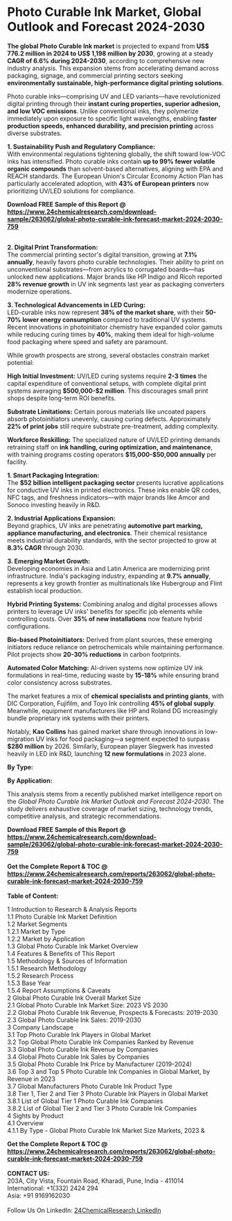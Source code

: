 <h1>Photo Curable Ink Market, Global Outlook and Forecast 2024-2030</h1><p><strong>The global Photo Curable Ink market</strong> is projected to expand from <strong>US$ 776.2 million in 2024 to US$ 1,198 million by 2030</strong>, growing at a steady <strong>CAGR of 6.6% during 2024-2030</strong>, according to comprehensive new industry analysis. This expansion stems from accelerating demand across packaging, signage, and commercial printing sectors seeking <strong>environmentally sustainable, high-performance digital printing solutions</strong>.</p><p>Photo curable inks—comprising UV and LED variants—have revolutionized digital printing through their <strong>instant curing properties, superior adhesion, and low VOC emissions</strong>. Unlike conventional inks, they polymerize immediately upon exposure to specific light wavelengths, enabling <strong>faster production speeds, enhanced durability, and precision printing</strong> across diverse substrates.</p><p><strong>1. Sustainability Push and Regulatory Compliance:</strong><br>
With environmental regulations tightening globally, the shift toward low-VOC inks has intensified. Photo curable inks contain <strong>up to 99% fewer volatile organic compounds</strong> than solvent-based alternatives, aligning with EPA and REACH standards. The European Union's Circular Economy Action Plan has particularly accelerated adoption, with <strong>43% of European printers</strong> now prioritizing UV/LED solutions for compliance.</p><div><b>Download FREE Sample of this Report @ 
            <a href="https://www.24chemicalresearch.com/download-sample/263062/global-photo-curable-ink-forecast-market-2024-2030-759">
            https://www.24chemicalresearch.com/download-sample/263062/global-photo-curable-ink-forecast-market-2024-2030-759</a></b></div><br><p><strong>2. Digital Print Transformation:</strong><br>
The commercial printing sector's digital transition, growing at <strong>7.1% annually</strong>, heavily favors photo curable technologies. Their ability to print on unconventional substrates—from acrylics to corrugated boards—has unlocked new applications. Major brands like HP Indigo and Ricoh reported <strong>28% revenue growth</strong> in UV ink segments last year as packaging converters modernize operations.</p><p><strong>3. Technological Advancements in LED Curing:</strong><br>
LED-curable inks now represent <strong>38% of the market share</strong>, with their <strong>50-70% lower energy consumption</strong> compared to traditional UV systems. Recent innovations in photoinitiator chemistry have expanded color gamuts while reducing curing times by <strong>40%</strong>, making them ideal for high-volume food packaging where speed and safety are paramount.</p><p>While growth prospects are strong, several obstacles constrain market potential:</p><p><strong>High Initial Investment:</strong> UV/LED curing systems require <strong>2-3 times</strong> the capital expenditure of conventional setups, with complete digital print systems averaging <strong>$500,000-$2 million</strong>. This discourages small print shops despite long-term ROI benefits.</p><p><strong>Substrate Limitations:</strong> Certain porous materials like uncoated papers absorb photoinitiators unevenly, causing curing defects. Approximately <strong>22% of print jobs</strong> still require substrate pre-treatment, adding complexity.</p><p><strong>Workforce Reskilling:</strong> The specialized nature of UV/LED printing demands retraining staff on <strong>ink handling, curing optimization, and maintenance</strong>, with training programs costing operators <strong>$15,000-$50,000 annually</strong> per facility.</p><p><strong>1. Smart Packaging Integration:</strong><br>
The <strong>$52 billion intelligent packaging sector</strong> presents lucrative applications for conductive UV inks in printed electronics. These inks enable QR codes, NFC tags, and freshness indicators—with major brands like Amcor and Sonoco investing heavily in R&amp;D.</p><p><strong>2. Industrial Applications Expansion:</strong><br>
Beyond graphics, UV inks are penetrating <strong>automotive part marking, appliance manufacturing, and electronics</strong>. Their chemical resistance meets industrial durability standards, with the sector projected to grow at <strong>8.3% CAGR</strong> through 2030.</p><p><strong>3. Emerging Market Growth:</strong><br>
Developing economies in Asia and Latin America are modernizing print infrastructure. India's packaging industry, expanding at <strong>9.7% annually</strong>, represents a key growth frontier as multinationals like Hubergroup and Flint establish local production.</p><p><strong>Hybrid Printing Systems:</strong> Combining analog and digital processes allows printers to leverage UV inks' benefits for specific job elements while controlling costs. Over <strong>35% of new installations</strong> now feature hybrid configurations.</p><p><strong>Bio-based Photoinitiators:</strong> Derived from plant sources, these emerging initiators reduce reliance on petrochemicals while maintaining performance. Pilot projects show <strong>20-30% reductions</strong> in carbon footprints.</p><p><strong>Automated Color Matching:</strong> AI-driven systems now optimize UV ink formulations in real-time, reducing waste by <strong>15-18%</strong> while ensuring brand color consistency across substrates.</p><p>The market features a mix of <strong>chemical specialists and printing giants</strong>, with DIC Corporation, Fujifilm, and Toyo Ink controlling <strong>45% of global supply</strong>. Meanwhile, equipment manufacturers like HP and Roland DG increasingly bundle proprietary ink systems with their printers.</p><p>Notably, <strong>Kao Collins</strong> has gained market share through innovations in low-migration UV inks for food packaging—a segment expected to surpass <strong>$280 million</strong> by 2026. Similarly, European player Siegwerk has invested heavily in LED ink R&amp;D, launching <strong>12 new formulations</strong> in 2023 alone.</p><p><strong>By Type:</strong></p><p><strong>By Application:</strong></p><p>This analysis stems from a recently published market intelligence report on the <em>Global Photo Curable Ink Market Outlook and Forecast 2024-2030</em>. The study delivers exhaustive coverage of market sizing, technology trends, competitive analysis, and strategic recommendations.</p><div><b>Download FREE Sample of this Report @ 
            <a href="https://www.24chemicalresearch.com/download-sample/263062/global-photo-curable-ink-forecast-market-2024-2030-759">
            https://www.24chemicalresearch.com/download-sample/263062/global-photo-curable-ink-forecast-market-2024-2030-759</a></b></div><br><div><b>Get the Complete Report & TOC @ 
            <a href="https://www.24chemicalresearch.com/reports/263062/global-photo-curable-ink-forecast-market-2024-2030-759">
            https://www.24chemicalresearch.com/reports/263062/global-photo-curable-ink-forecast-market-2024-2030-759</a></b></div><br>
            <b>Table of Content:</b><p>1 Introduction to Research & Analysis Reports<br />
    1.1 Photo Curable Ink Market Definition<br />
    1.2 Market Segments<br />
        1.2.1 Market by Type<br />
        1.2.2 Market by Application<br />
    1.3 Global Photo Curable Ink Market Overview<br />
    1.4 Features & Benefits of This Report<br />
    1.5 Methodology & Sources of Information<br />
        1.5.1 Research Methodology<br />
        1.5.2 Research Process<br />
        1.5.3 Base Year<br />
        1.5.4 Report Assumptions & Caveats<br />
2 Global Photo Curable Ink Overall Market Size<br />
    2.1 Global Photo Curable Ink Market Size: 2023 VS 2030<br />
    2.2 Global Photo Curable Ink Revenue, Prospects & Forecasts: 2019-2030<br />
    2.3 Global Photo Curable Ink Sales: 2019-2030<br />
3 Company Landscape<br />
    3.1 Top Photo Curable Ink Players in Global Market<br />
    3.2 Top Global Photo Curable Ink Companies Ranked by Revenue<br />
    3.3 Global Photo Curable Ink Revenue by Companies<br />
    3.4 Global Photo Curable Ink Sales by Companies<br />
    3.5 Global Photo Curable Ink Price by Manufacturer (2019-2024)<br />
    3.6 Top 3 and Top 5 Photo Curable Ink Companies in Global Market, by Revenue in 2023<br />
    3.7 Global Manufacturers Photo Curable Ink Product Type<br />
    3.8 Tier 1, Tier 2 and Tier 3 Photo Curable Ink Players in Global Market<br />
        3.8.1 List of Global Tier 1 Photo Curable Ink Companies<br />
        3.8.2 List of Global Tier 2 and Tier 3 Photo Curable Ink Companies<br />
4 Sights by Product<br />
    4.1 Overview<br />
        4.1.1 By Type - Global Photo Curable Ink Market Size Markets, 2023 &</p><div><b>Get the Complete Report & TOC @ 
            <a href="https://www.24chemicalresearch.com/reports/263062/global-photo-curable-ink-forecast-market-2024-2030-759">
            https://www.24chemicalresearch.com/reports/263062/global-photo-curable-ink-forecast-market-2024-2030-759</a></b></div><br><b>CONTACT US:</b><br>
            203A, City Vista, Fountain Road, Kharadi, Pune, India - 411014<br>
            International: +1(332) 2424 294<br>
            Asia: +91 9169162030 <br><br>
            Follow Us On LinkedIn: <a href="https://www.linkedin.com/company/24chemicalresearch/">24ChemicalResearch LinkedIn</a>